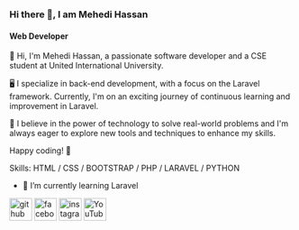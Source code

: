 ### Hi there 👋, I am Mehedi Hassan
#### Web Developer

👋 Hi, I'm Mehedi Hassan, a passionate software developer and a CSE student at United International University.

🖥️ I specialize in back-end development, with a focus on the Laravel framework. Currently, I'm on an exciting journey of continuous learning and improvement in Laravel.

🌱 I believe in the power of technology to solve real-world problems and I'm always eager to explore new tools and techniques to enhance my skills.

Happy coding! 🚀

Skills: HTML / CSS / BOOTSTRAP / PHP / LARAVEL / PYTHON 

- 🌱 I’m currently learning Laravel 

[<img src='https://cdn.jsdelivr.net/npm/simple-icons@3.0.1/icons/github.svg' alt='github' height='40'>](https://github.com/https://github.com/Mehedi5271)  [<img src='https://cdn.jsdelivr.net/npm/simple-icons@3.0.1/icons/facebook.svg' alt='facebook' height='40'>](https://www.facebook.com/https://www.facebook.com/official.mehedih52/)  [<img src='https://cdn.jsdelivr.net/npm/simple-icons@3.0.1/icons/instagram.svg' alt='instagram' height='40'>](https://www.instagram.com/https://www.instagram.com/mehe_the//)  [<img src='https://cdn.jsdelivr.net/npm/simple-icons@3.0.1/icons/youtube.svg' alt='YouTube' height='40'>](https://www.youtube.com/channel/https://www.youtube.com/channel/UC1lFjo2bnObZqutb0-QpjIA)  


